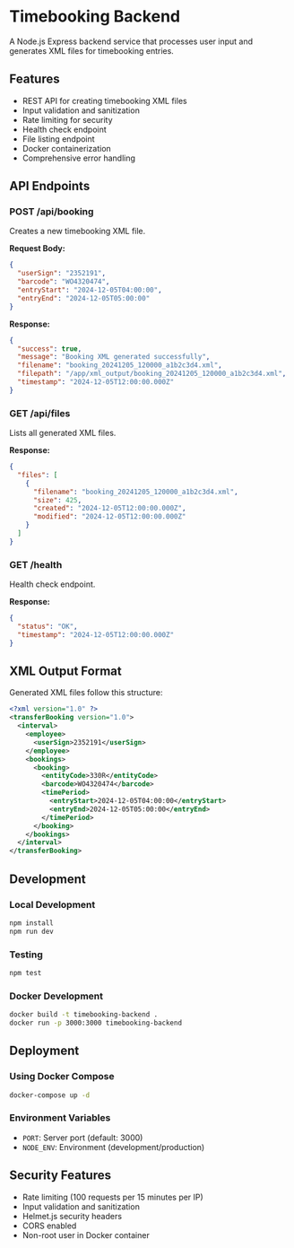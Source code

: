 # Timebooking Backend

A Node.js Express backend service that processes user input and generates XML files for timebooking entries.

## Features

- REST API for creating timebooking XML files
- Input validation and sanitization
- Rate limiting for security
- Health check endpoint
- File listing endpoint
- Docker containerization
- Comprehensive error handling

## API Endpoints

### POST /api/booking
Creates a new timebooking XML file.

**Request Body:**
```json
{
  "userSign": "2352191",
  "barcode": "WO4320474", 
  "entryStart": "2024-12-05T04:00:00",
  "entryEnd": "2024-12-05T05:00:00"
}
```

**Response:**
```json
{
  "success": true,
  "message": "Booking XML generated successfully",
  "filename": "booking_20241205_120000_a1b2c3d4.xml",
  "filepath": "/app/xml_output/booking_20241205_120000_a1b2c3d4.xml",
  "timestamp": "2024-12-05T12:00:00.000Z"
}
```

### GET /api/files
Lists all generated XML files.

**Response:**
```json
{
  "files": [
    {
      "filename": "booking_20241205_120000_a1b2c3d4.xml",
      "size": 425,
      "created": "2024-12-05T12:00:00.000Z",
      "modified": "2024-12-05T12:00:00.000Z"
    }
  ]
}
```

### GET /health
Health check endpoint.

**Response:**
```json
{
  "status": "OK",
  "timestamp": "2024-12-05T12:00:00.000Z"
}
```

## XML Output Format

Generated XML files follow this structure:
```xml
<?xml version="1.0" ?>
<transferBooking version="1.0">
  <interval>
    <employee>
      <userSign>2352191</userSign>
    </employee>
    <bookings>
      <booking>
        <entityCode>330R</entityCode>
        <barcode>WO4320474</barcode>
        <timePeriod>
          <entryStart>2024-12-05T04:00:00</entryStart>
          <entryEnd>2024-12-05T05:00:00</entryEnd>
        </timePeriod>
      </booking>
    </bookings>
  </interval>
</transferBooking>
```

## Development

### Local Development
```bash
npm install
npm run dev
```

### Testing
```bash
npm test
```

### Docker Development
```bash
docker build -t timebooking-backend .
docker run -p 3000:3000 timebooking-backend
```

## Deployment

### Using Docker Compose
```bash
docker-compose up -d
```

### Environment Variables
- `PORT`: Server port (default: 3000)
- `NODE_ENV`: Environment (development/production)

## Security Features

- Rate limiting (100 requests per 15 minutes per IP)
- Input validation and sanitization
- Helmet.js security headers
- CORS enabled
- Non-root user in Docker container
